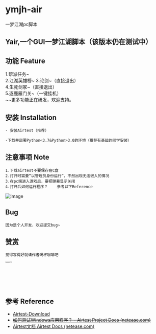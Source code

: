 # ymjh-air
一梦江湖pc脚本
## Yair,一个GUI一梦江湖脚本（该版本仍在测试中）

## **功能** Feature

1.帮派任务~    
2.江湖英雄榜~
3.论剑~（直接退出）  
4.生死剑冢~（直接退出）  
5.逐鹿雁门关~（一键挂机）  
~~更多功能正在研发，欢迎支持。  

## **安装** Installation

```
- 安装Airtest（推荐）

-下载并部署Python<3.7&Python>3.0的环境（推荐有基础的同学安装）
```

## **注意事项** Note

```
1.下载airtest不要保存在C盘
2.打开时需要“以管理员身份运行”，不然出现无法嵌入的情况
3.在pc端进入游戏后，要把弹幕显示关闭
4.打开后如何运行程序？    参考以下Reference
```
![image](https://user-images.githubusercontent.com/48935623/183256142-a04acefe-bfcf-45c0-ad26-6b48c691c89e.png)
## **Bug** 
```
因为是个人开发，欢迎提交bug~
```
## **赞赏** 
```
觉得写得好就请作者喝杯咖啡吧
```
<!-- ![1659850902908](https://user-images.githubusercontent.com/48935623/183277278-6531bdef-f709-45ef-ab12-ed41ac197bb9.jpg){:height="100px" width="400px"} -->
<!--  <img src="[http:...](https://user-images.githubusercontent.com/48935623/183277278-6531bdef-f709-45ef-ab12-ed41ac197bb9.jpg)" width = 50% height = 50%> -->
<img src="https://user-images.githubusercontent.com/48935623/183277278-6531bdef-f709-45ef-ab12-ed41ac197bb9.jpg" width="20%" height="2%">

## **参考** Reference

- [Airtest-Download](https://airtest.netease.com/home/download.html?download=win64/AirtestIDE-win-1.2.11.zip&&site=io)
- [~~如何测试Windows应用程序？ - Airtest Project Docs (netease.com)~~](https://airtest.doc.io.netease.com/tutorial/7_Windows_automated_testing/)
 - [Airtest文档 Airtest Docs (netease.com)](https://airtest.doc.io.netease.com/)
